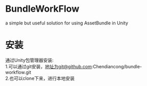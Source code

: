 # BundleWorkFlow
a simple but useful solution for using AssetBundle in Unity   

# 安装
通过Unity包管理器安装:   
1.可以通过git安装，地址为git@github.com:Chendiancong/bundle-workflow.git   
2.也可以clone下来，进行本地安装
